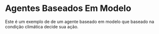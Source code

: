 # Agentes Baseados Em Modelo
 Este é um exemplo de de um agente baseado em modelo que baseado na condição climática decide sua ação.
